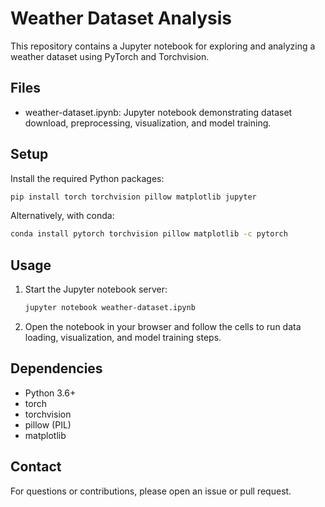  # Weather Dataset Analysis

 This repository contains a Jupyter notebook for exploring and analyzing a weather dataset using PyTorch and Torchvision.

 ## Files

 - weather-dataset.ipynb: Jupyter notebook demonstrating dataset download, preprocessing, visualization, and model training.

 ## Setup

 Install the required Python packages:

 ```bash
 pip install torch torchvision pillow matplotlib jupyter
 ```

 Alternatively, with conda:

 ```bash
 conda install pytorch torchvision pillow matplotlib -c pytorch
 ```

 ## Usage

 1. Start the Jupyter notebook server:
    ```bash
    jupyter notebook weather-dataset.ipynb
    ```
 2. Open the notebook in your browser and follow the cells to run data loading, visualization, and model training steps.

 ## Dependencies

 - Python 3.6+
 - torch
 - torchvision
 - pillow (PIL)
 - matplotlib

 ## Contact

 For questions or contributions, please open an issue or pull request.